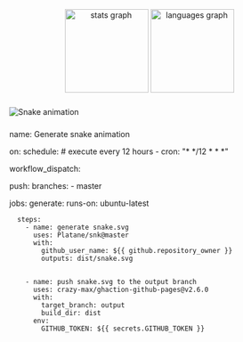 <div align="center">
  <img src="https://github-readme-stats.vercel.app/api?hide_title=false&hide_rank=false&show_icons=true&include_all_commits=true&count_private=true&disable_animations=false&theme=dracula&locale=pt-br&hide_border=false&username=coelhos-gabi" height="150" alt="stats graph"  />
  <img src="https://github-readme-stats.vercel.app/api/top-langs?locale=pt-br&hide_title=false&layout=compact&card_width=320&langs_count=5&theme=dracula&hide_border=false&username=coelhos-gabi" height="150" alt="languages graph"  />
</div>

###
<img href="https://github.com/coelhos-gabi/coelhos-gabi/blob/output/snake.svg" alt="Snake animation" />

###

name: Generate snake animation

on:
  schedule: # execute every 12 hours
    - cron: "* */12 * * *"

  workflow_dispatch:

  push:
    branches:
    - master

  jobs:
    generate:
      runs-on: ubuntu-latest

      steps:
        - name: generate snake.svg
          uses: Platane/snk@master
          with:
            github_user_name: ${{ github.repository_owner }}
            outputs: dist/snake.svg


        - name: push snake.svg to the output branch
          uses: crazy-max/ghaction-github-pages@v2.6.0
          with:
            target_branch: output
            build_dir: dist
          env:
            GITHUB_TOKEN: ${{ secrets.GITHUB_TOKEN }}
